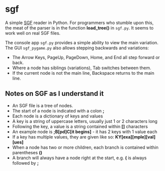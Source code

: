 # sgf

A simple [SGF](http://www.red-bean.com/sgf/sgf4.html) reader in Python. For programmers who stumble upon this, the meat of the parser is in the function **load_tree()** in `sgf.py`. It seems to work well on real SGF files.

The console app `sgf.py` provides a simple ability to view the main variation.
The GUI `sgf_pygame.py` also allows stepping backwards and variations:

* The Arrow Keys, PageUp, PageDown, Home, and End all step forward or back.
* Where a node has siblings (variations), Tab switches between them.
* If the current node is not the main line, Backspace returns to the main line.

## Notes on SGF as I understand it

* An SGF file is a tree of nodes.
* The start of a node is indicated with a colon **;**
* Each node is a dictionary of keys and values
* A key is a string of uppercase letters, usually just 1 or 2 characters long
* Following the key, a value is a string contained within **[]** characters
* An example node is **;B[pd]C[it begins]** - it has 2 keys with 1 value each
* If a key has multiple values, they are given like so: **KY[exa][mple][val][ues]**
* When a node has two or more children, each branch is contained within parentheses **()**
* A branch will always have a node right at the start, e.g. **(** is always followed by **;**
